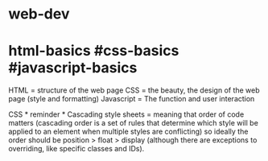 # web-dev 
# html-basics #css-basics #javascript-basics 

HTML = structure of the web page 
CSS = the beauty, the design of the web page (style and formatting) 
Javascript = The function and user interaction 

CSS * reminder * Cascading style sheets = meaning that order of code matters (cascading order is a set of rules that determine which style will be applied to an element when multiple styles are conflicting) so ideally the order should be position > float > display (although there are exceptions to overriding, like specific classes and IDs).

